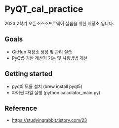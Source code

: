 # PyQT_cal_practice
2023 2학기 오픈소스소프트웨어 실습을 위한 저장소 입니다.

## Goals

* GitHub 저장소 생성 및 관리 실습
* PyQt5 기반 계산기 기능 및 사용방법 개선

## Getting started

* pyqt5 모듈 설치 (brew install pyqt5)
* 파이썬 파일 실행 (python calculator_main.py)


## Reference
*  https://studyingrabbit.tistory.com/23 
